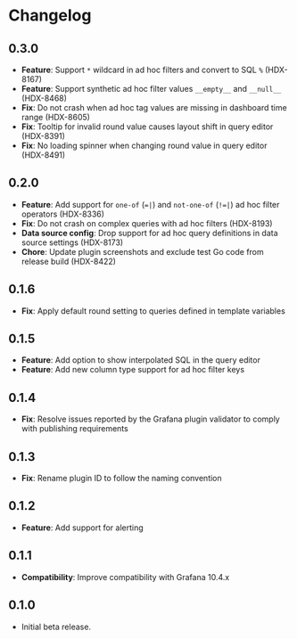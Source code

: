 # Changelog

## 0.3.0

- **Feature**: Support `*` wildcard in ad hoc filters and convert to SQL `%` (HDX-8167)
- **Feature**: Support synthetic ad hoc filter values `__empty__` and `__null__` (HDX-8468)
- **Fix**: Do not crash when ad hoc tag values are missing in dashboard time range (HDX-8605)
- **Fix**: Tooltip for invalid round value causes layout shift in query editor (HDX-8391)
- **Fix**: No loading spinner when changing round value in query editor (HDX-8491)

## 0.2.0

- **Feature**: Add support for `one-of` (`=|`) and `not-one-of` (`!=|`) ad hoc filter operators (HDX-8336)
- **Fix**: Do not crash on complex queries with ad hoc filters (HDX-8193)
- **Data source config**:  Drop support for ad hoc query definitions in data source settings (HDX-8173)
- **Chore**: Update plugin screenshots and exclude test Go code from release build (HDX-8422)

## 0.1.6

- **Fix**: Apply default round setting to queries defined in template variables

## 0.1.5

- **Feature**: Add option to show interpolated SQL in the query editor
- **Feature**: Add new column type support for ad hoc filter keys

## 0.1.4

- **Fix**: Resolve issues reported by the Grafana plugin validator to comply with publishing requirements

## 0.1.3

- **Fix**: Rename plugin ID to follow the naming convention

## 0.1.2

- **Feature**: Add support for alerting

## 0.1.1

- **Compatibility**: Improve compatibility with Grafana 10.4.x

## 0.1.0

- Initial beta release.
